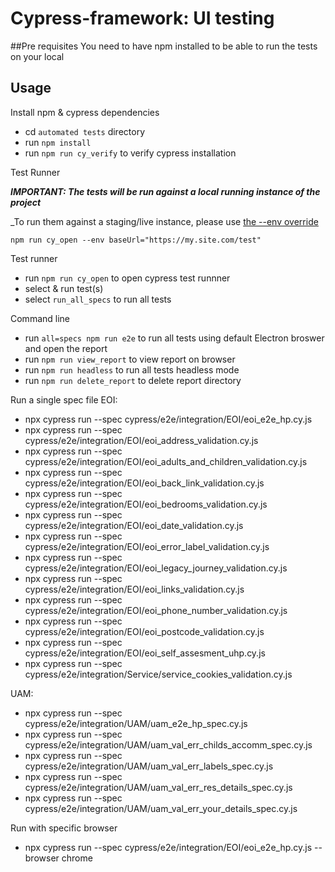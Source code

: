 # Cypress-framework: UI testing

##Pre requisites
You need to have npm installed to be able to run the tests on your local

## Usage

Install npm & cypress dependencies

- cd `automated tests` directory
- run `npm install`
- run `npm run cy_verify` to verify cypress installation

Test Runner

_**IMPORTANT: The tests will be run against a local running instance of the project**_

\_To run them against a staging/live instance, please use [the --env override](https://docs.cypress.io/guides/guides/environment-variables#Option-4-env)

`npm run cy_open --env baseUrl="https://my.site.com/test"`

Test runner
- run `npm run cy_open` to open cypress test runnner
- select & run test(s)
- select `run_all_specs` to run all tests

Command line
- run `all=specs npm run e2e` to run all tests using default Electron broswer and open the report
- run `npm run view_report` to view report on browser
- run `npm run headless` to run all tests headless mode
- run `npm run delete_report` to delete report directory

Run a single spec file
EOI:
- npx cypress run --spec cypress/e2e/integration/EOI/eoi_e2e_hp.cy.js
- npx cypress run --spec cypress/e2e/integration/EOI/eoi_address_validation.cy.js
- npx cypress run --spec cypress/e2e/integration/EOI/eoi_adults_and_children_validation.cy.js
- npx cypress run --spec cypress/e2e/integration/EOI/eoi_back_link_validation.cy.js
- npx cypress run --spec cypress/e2e/integration/EOI/eoi_bedrooms_validation.cy.js
- npx cypress run --spec cypress/e2e/integration/EOI/eoi_date_validation.cy.js
- npx cypress run --spec cypress/e2e/integration/EOI/eoi_error_label_validation.cy.js
- npx cypress run --spec cypress/e2e/integration/EOI/eoi_legacy_journey_validation.cy.js
- npx cypress run --spec cypress/e2e/integration/EOI/eoi_links_validation.cy.js
- npx cypress run --spec cypress/e2e/integration/EOI/eoi_phone_number_validation.cy.js
- npx cypress run --spec cypress/e2e/integration/EOI/eoi_postcode_validation.cy.js
- npx cypress run --spec cypress/e2e/integration/EOI/eoi_self_assesment_uhp.cy.js
- npx cypress run --spec cypress/e2e/integration/Service/service_cookies_validation.cy.js

UAM: 
- npx cypress run --spec cypress/e2e/integration/UAM/uam_e2e_hp_spec.cy.js
- npx cypress run --spec cypress/e2e/integration/UAM/uam_val_err_childs_accomm_spec.cy.js
- npx cypress run --spec cypress/e2e/integration/UAM/uam_val_err_labels_spec.cy.js
- npx cypress run --spec cypress/e2e/integration/UAM/uam_val_err_res_details_spec.cy.js
- npx cypress run --spec cypress/e2e/integration/UAM/uam_val_err_your_details_spec.cy.js

Run with specific browser
- npx cypress run --spec cypress/e2e/integration/EOI/eoi_e2e_hp.cy.js --browser chrome
